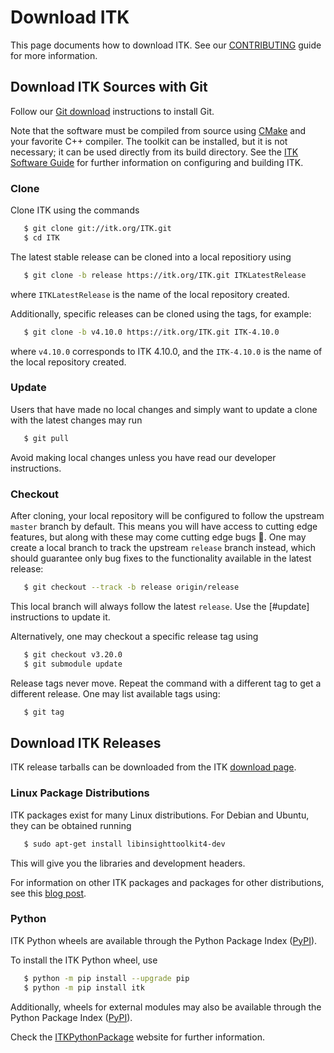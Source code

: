 Download ITK
============

This page documents how to download ITK. See our
[CONTRIBUTING](../CONTRIBUTING.md) guide for more information.

Download ITK Sources with Git
-----------------------------

Follow our [Git download] instructions to install Git.

Note that the software must be compiled from source using [CMake] and your
favorite C++ compiler. The toolkit can be installed, but it is not necessary;
it can be used directly from its build directory. See the [ITK Software Guide]
for further information on configuring and building ITK.

### Clone

Clone ITK using the commands

```sh
   $ git clone git://itk.org/ITK.git
   $ cd ITK
```

The latest stable release can be cloned into a local repositiory using

```sh
   $ git clone -b release https://itk.org/ITK.git ITKLatestRelease
```
where `ITKLatestRelease` is the name of the local repository created.

Additionally, specific releases can be cloned using the tags, for example:

```sh
   $ git clone -b v4.10.0 https://itk.org/ITK.git ITK-4.10.0
```
where `v4.10.0` corresponds to ITK 4.10.0, and the `ITK-4.10.0` is the name
of the local repository created.

### Update

Users that have made no local changes and simply want to update a clone with
the latest changes may run

```sh
   $ git pull
```

Avoid making local changes unless you have read our developer instructions.

### Checkout

After cloning, your local repository will be configured to follow the upstream
`master` branch by default. This means you will have access to cutting edge
features, but along with these may come cutting edge bugs :grimacing:. One may
create a local branch to track the upstream `release` branch instead, which
should guarantee only bug fixes to the functionality available in the latest
release:

```sh
   $ git checkout --track -b release origin/release
```

This local branch will always follow the latest `release`. Use the [#update]
instructions to update it.

Alternatively, one may checkout a specific release tag using

```sh
   $ git checkout v3.20.0
   $ git submodule update
```

Release tags never move. Repeat the command with a different tag to get a
different release. One may list available tags using:

```sh
   $ git tag
```

Download ITK Releases
---------------------

ITK release tarballs can be downloaded from the ITK [download page].

### Linux Package Distributions

ITK packages exist for many Linux distributions. For Debian and Ubuntu, they
can be obtained running

```sh
   $ sudo apt-get install libinsighttoolkit4-dev
```

This will give you the libraries and development headers.

For information on other ITK packages and packages for other distributions, see
this [blog post].

### Python

ITK Python wheels are available through the Python Package Index ([PyPI]).

To install the ITK Python wheel, use

```sh
   $ python -m pip install --upgrade pip
   $ python -m pip install itk
```

Additionally, wheels for external modules may also be available through the
Python Package Index ([PyPI]).

Check the [ITKPythonPackage] website for further information.



[blog post]: https://blog.kitware.com/itk-packages-in-linux-distributions/
[download page]: https://itk.org/ITK/resources/software.html
[ITKPythonPackage]: https://itkpythonpackage.readthedocs.io/en/latest/index.html
[ITK Software Guide]: https://itk.org/ItkSoftwareGuide.pdf

[CMake]: https://cmake.org/

[Git]: http://git-scm.com
[Git download]: https://itk.org/Wiki/Git/Download
[PyPI]: https://pypi.python.org/pypi